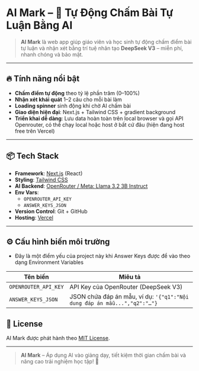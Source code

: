 # AI Mark – 🌟 Tự Động Chấm Bài Tự Luận Bằng AI

> **AI Mark** là web app giúp giáo viên và học sinh tự động chấm điểm bài tự luận và nhận xét bằng trí tuệ nhân tạo **DeepSeek V3** – miễn phí, nhanh chóng và bảo mật.

---

## 🔥 Tính năng nổi bật

- **Chấm điểm tự động** theo tỷ lệ phần trăm (0–100%)  
- **Nhận xét khái quát** 1–2 câu cho mỗi bài làm  
- **Loading spinner** sinh động khi chờ AI chấm bài  
- **Giao diện hiện đại**: Next.js + Tailwind CSS + gradient background  
- **Triển khai dễ dàng**: Lưu data hoàn toàn trên local browser và gọi API Openrouter, có thể chạy local hoặc host ở bất cứ đâu (hiện đang host free trên Vercel)

---

## 📦 Tech Stack

- **Framework**: [Next.js](https://nextjs.org/) (React)  
- **Styling**: [Tailwind CSS](https://tailwindcss.com/)  
- **AI Backend**: [OpenRouter / Meta: Llama 3.2 3B Instruct](https://openrouter.ai)  
- **Env Vars**:  
  - `OPENROUTER_API_KEY`  
  - `ANSWER_KEYS_JSON`  
- **Version Control**: Git + GitHub  
- **Hosting**: [Vercel](https://vercel.com/)  

---

## ⚙️ Cấu hình biến môi trường
- Đây là một điểm yếu của project này khi Answer Keys được để vào theo dạng Environment Variables

| Tên biến               | Miêu tả                                                                                                     |
|------------------------|-------------------------------------------------------------------------------------------------------------|
| `OPENROUTER_API_KEY`   | API Key của OpenRouter (DeepSeek V3)                                                                  |
| `ANSWER_KEYS_JSON`     | JSON chứa đáp án mẫu, ví dụ: ```'{"q1":"Nội dung đáp án mẫu...","q2":"…"}```                    |


## 📄 License

AI Mark được phát hành theo [MIT License](./LICENSE).  

---

> **AI Mark** – Áp dụng AI vào giảng dạy, tiết kiệm thời gian chấm bài và nâng cao trải nghiệm học tập! 🚀  
